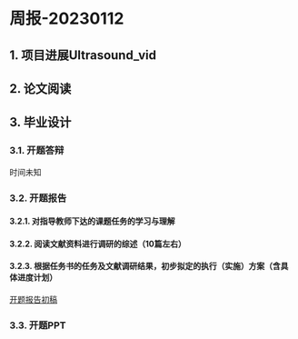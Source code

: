 # 周报-20230112

## 1. 项目进展Ultrasound_vid

## 2. 论文阅读

## 3. 毕业设计

### 3.1. 开题答辩
时间未知

### 3.2. 开题报告
#### 3.2.1. 对指导教师下达的课题任务的学习与理解
#### 3.2.2. 阅读文献资料进行调研的综述（10篇左右）
#### 3.2.3. 根据任务书的任务及文献调研结果，初步拟定的执行（实施）方案（含具体进度计划）
[开题报告初稿](file\开题报告.pdf)

### 3.3. 开题PPT
